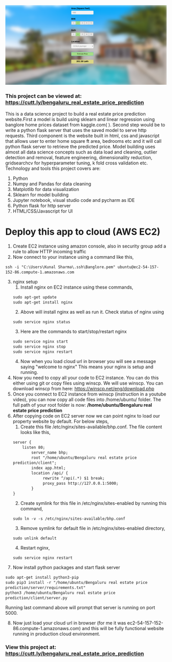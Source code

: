 ![](BHP_website.PNG)

### This project can be viewed at: https://cutt.ly/bengaluru_real_estate_price_prediction

This is a data science project to build a real estate price prediction website.First a model is build using sklearn and linear regression using banglore home prices dataset from kaggle.com( ). Second step would be to write a python flask server that uses the saved model to serve http requests. Third component is the website built in html, css and javascript that allows user to enter home square ft area, bedrooms etc and it will call python flask server to retrieve the predicted price. Model building uses almost all data science concepts such as data load and cleaning, outlier detection and removal, feature engineering, dimensionality reduction, gridsearchcv for hyperparameter tuning, k fold cross validation etc. Technology and tools this project covers are:

1. Python
2. Numpy and Pandas for data cleaning
3. Matplotlib for data visualization
4. Sklearn for model building
5. Jupyter notebook, visual studio code and pycharm as IDE
6. Python flask for http server
7. HTML/CSS/Javascript for UI

# Deploy this app to cloud (AWS EC2)

1. Create EC2 instance using amazon console, also in security group add a rule to allow HTTP incoming traffic
2. Now connect to your instance using a command like this,
```
ssh -i "C:\Users\Kunal Sharma\.ssh\Banglore.pem" ubuntu@ec2-54-157-152-86.compute-1.amazonaws.com
```
3. nginx setup
   1. Install nginx on EC2 instance using these commands,
   ```
   sudo apt-get update
   sudo apt-get install nginx
   ```
   2. Above will install nginx as well as run it. Check status of nginx using
   ```
   sudo service nginx status
   ```
   3. Here are the commands to start/stop/restart nginx
   ```
   sudo service nginx start
   sudo service nginx stop
   sudo service nginx restart
   ```
   4. Now when you load cloud url in browser you will see a message saying "welcome to nginx" This means your nginx is setup and running.
4. Now you need to copy all your code to EC2 instance. You can do this either using git or copy files using winscp. We will use winscp. You can download winscp from here: https://winscp.net/eng/download.php
5. Once you connect to EC2 instance from winscp (instruction in a youtube video), you can now copy all code files into /home/ubuntu/ folder. The full path of your root folder is now: **/home/ubuntu/Bengaluru real estate price prediction**
6.  After copying code on EC2 server now we can point nginx to load our property website by default. For below steps,
    1. Create this file /etc/nginx/sites-available/bhp.conf. The file content looks like this,
    ```
    server {
	    listen 80;
            server_name bhp;
            root "/home/ubuntu/Bengaluru real estate price prediction/client";
            index app.html;
            location /api/ {
                 rewrite ^/api(.*) $1 break;
                 proxy_pass http://127.0.0.1:5000;
            }
    }
    ```
    2. Create symlink for this file in /etc/nginx/sites-enabled by running this command,
    ```
    sudo ln -v -s /etc/nginx/sites-available/bhp.conf
    ```
    3. Remove symlink for default file in /etc/nginx/sites-enabled directory,
    ```
    sudo unlink default
    ```
    4. Restart nginx,
    ```
    sudo service nginx restart
    ```
7. Now install python packages and start flask server
```
sudo apt-get install python3-pip
sudo pip3 install -r "/home/ubuntu/Bengaluru real estate price prediction/server/requirements.txt"
python3 /home/ubuntu/Bengaluru real estate price prediction/client/server.py
```
Running last command above will prompt that server is running on port 5000.

8. Now just load your cloud url in browser (for me it was ec2-54-157-152-86.compute-1.amazonaws.com) and this will be fully functional website running in production cloud environment.
### View this project at: https://cutt.ly/bengaluru_real_estate_price_prediction
